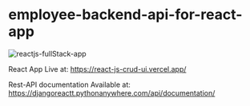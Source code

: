 # employee-backend-api-for-react-app

![reactjs-fullStack-app](https://github.com/krishnapb01/django-react-js-crud/assets/123397686/06e322a0-876d-4f00-81a2-69e73af6ba8b)

React App Live at: https://react-js-crud-ui.vercel.app/

Rest-API documentation Available at: https://djangoreactt.pythonanywhere.com/api/documentation/
